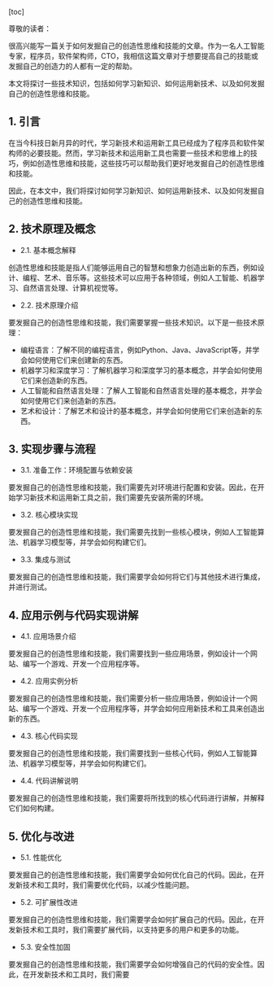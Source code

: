 
[toc]                    
                
                
尊敬的读者：

很高兴能写一篇关于如何发掘自己的创造性思维和技能的文章。作为一名人工智能专家，程序员，软件架构师，CTO，我相信这篇文章对于想要提高自己的技能或发掘自己的创造力的人都有一定的帮助。

本文将探讨一些技术知识，包括如何学习新知识、如何运用新技术、以及如何发掘自己的创造性思维和技能。

## 1. 引言

在当今科技日新月异的时代，学习新技术和运用新工具已经成为了程序员和软件架构师的必要技能。然而，学习新技术和运用新工具也需要一些技术和思维上的技巧，例如创造性思维和技能，这些技巧可以帮助我们更好地发掘自己的创造性思维和技能。

因此，在本文中，我们将探讨如何学习新知识、如何运用新技术、以及如何发掘自己的创造性思维和技能。

## 2. 技术原理及概念

- 2.1. 基本概念解释

创造性思维和技能是指人们能够运用自己的智慧和想象力创造出新的东西，例如设计、编程、艺术、音乐等。这些技术可以应用于各种领域，例如人工智能、机器学习、自然语言处理、计算机视觉等。

- 2.2. 技术原理介绍

要发掘自己的创造性思维和技能，我们需要掌握一些技术知识。以下是一些技术原理：

- 编程语言：了解不同的编程语言，例如Python、Java、JavaScript等，并学会如何使用它们来创建新的东西。
- 机器学习和深度学习：了解机器学习和深度学习的基本概念，并学会如何使用它们来创造新的东西。
- 人工智能和自然语言处理：了解人工智能和自然语言处理的基本概念，并学会如何使用它们来创造新的东西。
- 艺术和设计：了解艺术和设计的基本概念，并学会如何使用它们来创造新的东西。

## 3. 实现步骤与流程

- 3.1. 准备工作：环境配置与依赖安装

要发掘自己的创造性思维和技能，我们需要先对环境进行配置和安装。因此，在开始学习新技术和运用新工具之前，我们需要先安装所需的环境。

- 3.2. 核心模块实现

要发掘自己的创造性思维和技能，我们需要先找到一些核心模块，例如人工智能算法、机器学习模型等，并学会如何构建它们。

- 3.3. 集成与测试

要发掘自己的创造性思维和技能，我们需要学会如何将它们与其他技术进行集成，并进行测试。

## 4. 应用示例与代码实现讲解

- 4.1. 应用场景介绍

要发掘自己的创造性思维和技能，我们需要找到一些应用场景，例如设计一个网站、编写一个游戏、开发一个应用程序等。

- 4.2. 应用实例分析

要发掘自己的创造性思维和技能，我们需要分析一些应用场景，例如设计一个网站、编写一个游戏、开发一个应用程序等，并学会如何应用新技术和工具来创造出新的东西。

- 4.3. 核心代码实现

要发掘自己的创造性思维和技能，我们需要找到一些核心代码，例如人工智能算法、机器学习模型等，并学会如何构建它们。

- 4.4. 代码讲解说明

要发掘自己的创造性思维和技能，我们需要将所找到的核心代码进行讲解，并解释它们如何构建。

## 5. 优化与改进

- 5.1. 性能优化

要发掘自己的创造性思维和技能，我们需要学会如何优化自己的代码。因此，在开发新技术和工具时，我们需要优化代码，以减少性能问题。

- 5.2. 可扩展性改进

要发掘自己的创造性思维和技能，我们需要学会如何扩展自己的代码。因此，在开发新技术和工具时，我们需要扩展代码，以支持更多的用户和更多的功能。

- 5.3. 安全性加固

要发掘自己的创造性思维和技能，我们需要学会如何增强自己的代码的安全性。因此，在开发新技术和工具时，我们需要

